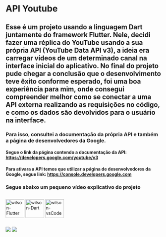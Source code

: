 # API Youtube

## Esse é um projeto usando a linguagem Dart juntamente do framework Flutter. Nele, decidi fazer uma réplica do YouTube usando a sua própria API (YouTube Data API v3), a ideia era carregar vídeos de um determinado canal na interface inicial do aplicativo. No final do projeto pude chegar a conclusão que o desenvolvimento teve êxito conforme esperado, foi uma boa experiência para mim, onde consegui compreender melhor como se conectar a uma API externa realizando as requisições no código, e como os dados são devolvidos para o usuário na interface. 

### Para isso, consultei a documentação da própria API e também a página de desenvolvedores da Google.
#### Segue o link da página contendo a documentação da API: https://developers.google.com/youtube/v3
#### Para ativara a API temos que utilizar a página de desenvolvedores da Google, segue link: https://console.developers.google.com


### Segue abaixo um pequeno vídeo explicativo do projeto

##
<div clas="linguagens">
  <img align="center" alt="wilson-Flutter" height="60" width="60" src="https://cdn.jsdelivr.net/gh/devicons/devicon/icons/flutter/flutter-original.svg">
  <img align="center" alt="wilson-Dart" height="60" width="60" src="https://cdn.jsdelivr.net/gh/devicons/devicon/icons/dart/dart-original.svg">
  <img align="center" alt="wilson-vsCode" height="60" width="60" src="https://user-images.githubusercontent.com/674621/71187801-14e60a80-2280-11ea-94c9-e56576f76baf.png">
</div>

##
<div class="contato">
  <a href="https://www.linkedin.com/in/wilsonjuniordev/" target="_blank"><img src="https://img.shields.io/badge/LinkedIn-0077B5?style=for-the-badge&logo=linkedin&logoColor=white"    target="_blank"></a>
  <a href="wilsonraj@unipam.edu.br"><img src="https://img.shields.io/badge/Gmail-D14836?style=for-the-badge&logo=gmail&logoColor=white" target="_blank"></a>
</div>
